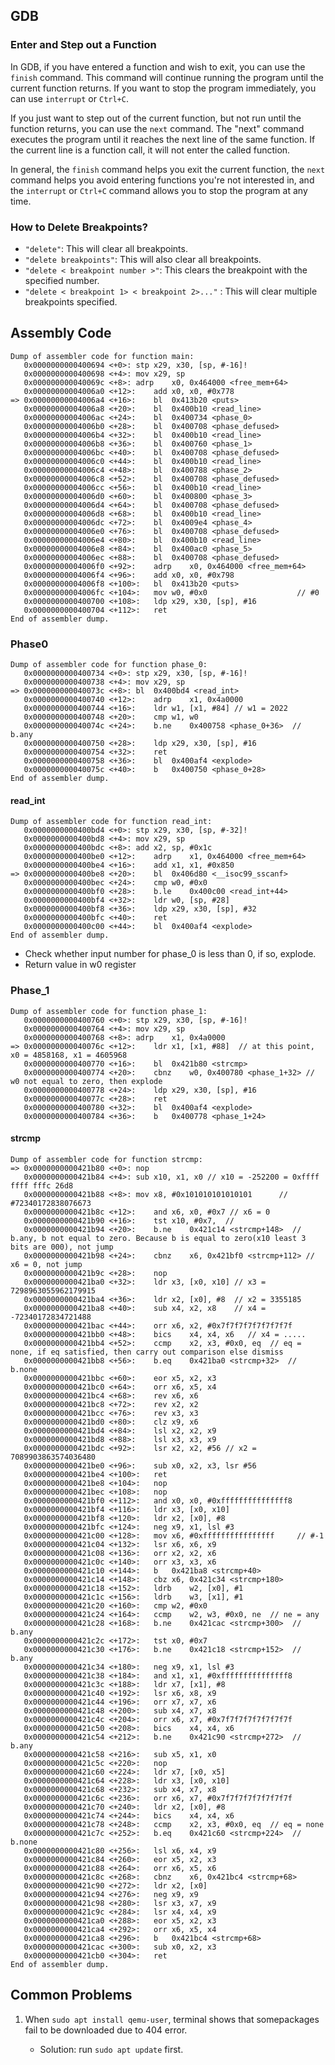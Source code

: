 ## GDB

### Enter and Step out a Function
 In GDB, if you have entered a function and wish to exit, you can use the `finish` command. This command will continue running the program until the current function returns. If you want to stop the program immediately, you can use `interrupt` or `Ctrl+C`. 
 
If you just want to step out of the current function, but not run until the function returns, you can use the `next` command. The "next" command executes the program until it reaches the next line of the same function. If the current line is a function call, it will not enter the called function. 
 
In general, the `finish` command helps you exit the current function, the `next` command helps you avoid entering functions you're not interested in, and the `interrupt` or `Ctrl+C` command allows you to stop the program at any time.
### How to Delete Breakpoints?
* `"delete"`: This will clear all breakpoints. 
* `"delete breakpoints"`: This will also clear all breakpoints. 
* `"delete < breakpoint number >"`: This clears the breakpoint with the specified number. 
* `"delete < breakpoint 1> < breakpoint 2>..."` : This will clear multiple breakpoints specified.
  
## Assembly Code
```assembly
Dump of assembler code for function main:
   0x0000000000400694 <+0>:	stp	x29, x30, [sp, #-16]!
   0x0000000000400698 <+4>:	mov	x29, sp
   0x000000000040069c <+8>:	adrp	x0, 0x464000 <free_mem+64>
   0x00000000004006a0 <+12>:	add	x0, x0, #0x778
=> 0x00000000004006a4 <+16>:	bl	0x413b20 <puts>
   0x00000000004006a8 <+20>:	bl	0x400b10 <read_line>
   0x00000000004006ac <+24>:	bl	0x400734 <phase_0>
   0x00000000004006b0 <+28>:	bl	0x400708 <phase_defused>
   0x00000000004006b4 <+32>:	bl	0x400b10 <read_line>
   0x00000000004006b8 <+36>:	bl	0x400760 <phase_1>
   0x00000000004006bc <+40>:	bl	0x400708 <phase_defused>
   0x00000000004006c0 <+44>:	bl	0x400b10 <read_line>
   0x00000000004006c4 <+48>:	bl	0x400788 <phase_2>
   0x00000000004006c8 <+52>:	bl	0x400708 <phase_defused>
   0x00000000004006cc <+56>:	bl	0x400b10 <read_line>
   0x00000000004006d0 <+60>:	bl	0x400800 <phase_3>
   0x00000000004006d4 <+64>:	bl	0x400708 <phase_defused>
   0x00000000004006d8 <+68>:	bl	0x400b10 <read_line>
   0x00000000004006dc <+72>:	bl	0x4009e4 <phase_4>
   0x00000000004006e0 <+76>:	bl	0x400708 <phase_defused>
   0x00000000004006e4 <+80>:	bl	0x400b10 <read_line>
   0x00000000004006e8 <+84>:	bl	0x400ac0 <phase_5>
   0x00000000004006ec <+88>:	bl	0x400708 <phase_defused>
   0x00000000004006f0 <+92>:	adrp	x0, 0x464000 <free_mem+64>
   0x00000000004006f4 <+96>:	add	x0, x0, #0x798
   0x00000000004006f8 <+100>:	bl	0x413b20 <puts>
   0x00000000004006fc <+104>:	mov	w0, #0x0                   	// #0
   0x0000000000400700 <+108>:	ldp	x29, x30, [sp], #16
   0x0000000000400704 <+112>:	ret
End of assembler dump.

```

### Phase0

```assembly
Dump of assembler code for function phase_0:
   0x0000000000400734 <+0>:	stp	x29, x30, [sp, #-16]!
   0x0000000000400738 <+4>:	mov	x29, sp
=> 0x000000000040073c <+8>:	bl	0x400bd4 <read_int>
   0x0000000000400740 <+12>:	adrp	x1, 0x4a0000
   0x0000000000400744 <+16>:	ldr	w1, [x1, #84] // w1 = 2022
   0x0000000000400748 <+20>:	cmp	w1, w0
   0x000000000040074c <+24>:	b.ne	0x400758 <phase_0+36>  // b.any
   0x0000000000400750 <+28>:	ldp	x29, x30, [sp], #16
   0x0000000000400754 <+32>:	ret
   0x0000000000400758 <+36>:	bl	0x400af4 <explode>
   0x000000000040075c <+40>:	b	0x400750 <phase_0+28>
End of assembler dump.

```

#### read_int
```assembly
Dump of assembler code for function read_int:
   0x0000000000400bd4 <+0>:	stp	x29, x30, [sp, #-32]!
   0x0000000000400bd8 <+4>:	mov	x29, sp
   0x0000000000400bdc <+8>:	add	x2, sp, #0x1c
   0x0000000000400be0 <+12>:	adrp	x1, 0x464000 <free_mem+64>
   0x0000000000400be4 <+16>:	add	x1, x1, #0x850
=> 0x0000000000400be8 <+20>:	bl	0x406d80 <__isoc99_sscanf>
   0x0000000000400bec <+24>:	cmp	w0, #0x0
   0x0000000000400bf0 <+28>:	b.le	0x400c00 <read_int+44>
   0x0000000000400bf4 <+32>:	ldr	w0, [sp, #28]
   0x0000000000400bf8 <+36>:	ldp	x29, x30, [sp], #32
   0x0000000000400bfc <+40>:	ret
   0x0000000000400c00 <+44>:	bl	0x400af4 <explode>
End of assembler dump.
```

* Check whether input number for phase_0 is less than 0, if so, explode.
* Return value in w0 register

### Phase_1

```assembly
Dump of assembler code for function phase_1:
   0x0000000000400760 <+0>:	stp	x29, x30, [sp, #-16]!
   0x0000000000400764 <+4>:	mov	x29, sp
   0x0000000000400768 <+8>:	adrp	x1, 0x4a0000
=> 0x000000000040076c <+12>:	ldr	x1, [x1, #88]  // at this point, x0 = 4858168, x1 = 4605968
   0x0000000000400770 <+16>:	bl	0x421b80 <strcmp>
   0x0000000000400774 <+20>:	cbnz	w0, 0x400780 <phase_1+32> // w0 not equal to zero, then explode
   0x0000000000400778 <+24>:	ldp	x29, x30, [sp], #16
   0x000000000040077c <+28>:	ret
   0x0000000000400780 <+32>:	bl	0x400af4 <explode>
   0x0000000000400784 <+36>:	b	0x400778 <phase_1+24>

```


#### strcmp


```assembly
Dump of assembler code for function strcmp:
=> 0x0000000000421b80 <+0>:	nop
   0x0000000000421b84 <+4>:	sub	x10, x1, x0 // x10 = -252200 = 0xffff ffff fffc 26d8
   0x0000000000421b88 <+8>:	mov	x8, #0x101010101010101     	// #72340172838076673
   0x0000000000421b8c <+12>:	and	x6, x0, #0x7 // x6 = 0
   0x0000000000421b90 <+16>:	tst	x10, #0x7,  // 
   0x0000000000421b94 <+20>:	b.ne	0x421c14 <strcmp+148>  // b.any, b not equal to zero. Because b is equal to zero(x10 least 3 bits are 000), not jump
   0x0000000000421b98 <+24>:	cbnz	x6, 0x421bf0 <strcmp+112> // x6 = 0, not jump
   0x0000000000421b9c <+28>:	nop 
   0x0000000000421ba0 <+32>:	ldr	x3, [x0, x10] // x3 = 7298963055962179915
   0x0000000000421ba4 <+36>:	ldr	x2, [x0], #8  // x2 = 3355185
   0x0000000000421ba8 <+40>:	sub	x4, x2, x8    // x4 = -72340172834721488
   0x0000000000421bac <+44>:	orr	x6, x2, #0x7f7f7f7f7f7f7f7f   
   0x0000000000421bb0 <+48>:	bics	x4, x4, x6   // x4 = .....
   0x0000000000421bb4 <+52>:	ccmp	x2, x3, #0x0, eq  // eq = none, if eq satisfied, then carry out comparison else dismiss
   0x0000000000421bb8 <+56>:	b.eq	0x421ba0 <strcmp+32>  // b.none
   0x0000000000421bbc <+60>:	eor	x5, x2, x3
   0x0000000000421bc0 <+64>:	orr	x6, x5, x4
   0x0000000000421bc4 <+68>:	rev	x6, x6
   0x0000000000421bc8 <+72>:	rev	x2, x2
   0x0000000000421bcc <+76>:	rev	x3, x3
   0x0000000000421bd0 <+80>:	clz	x9, x6
   0x0000000000421bd4 <+84>:	lsl	x2, x2, x9
   0x0000000000421bd8 <+88>:	lsl	x3, x3, x9
   0x0000000000421bdc <+92>:	lsr	x2, x2, #56 // x2 = 7089903863574036480
   0x0000000000421be0 <+96>:	sub	x0, x2, x3, lsr #56
   0x0000000000421be4 <+100>:	ret
   0x0000000000421be8 <+104>:	nop
   0x0000000000421bec <+108>:	nop
   0x0000000000421bf0 <+112>:	and	x0, x0, #0xfffffffffffffff8
   0x0000000000421bf4 <+116>:	ldr	x3, [x0, x10]
   0x0000000000421bf8 <+120>:	ldr	x2, [x0], #8
   0x0000000000421bfc <+124>:	neg	x9, x1, lsl #3
   0x0000000000421c00 <+128>:	mov	x6, #0xffffffffffffffff    	// #-1
   0x0000000000421c04 <+132>:	lsr	x6, x6, x9
   0x0000000000421c08 <+136>:	orr	x2, x2, x6
   0x0000000000421c0c <+140>:	orr	x3, x3, x6
   0x0000000000421c10 <+144>:	b	0x421ba8 <strcmp+40>
   0x0000000000421c14 <+148>:	cbz	x6, 0x421c34 <strcmp+180>
   0x0000000000421c18 <+152>:	ldrb	w2, [x0], #1
   0x0000000000421c1c <+156>:	ldrb	w3, [x1], #1
   0x0000000000421c20 <+160>:	cmp	w2, #0x0
   0x0000000000421c24 <+164>:	ccmp	w2, w3, #0x0, ne  // ne = any
   0x0000000000421c28 <+168>:	b.ne	0x421cac <strcmp+300>  // b.any
   0x0000000000421c2c <+172>:	tst	x0, #0x7
   0x0000000000421c30 <+176>:	b.ne	0x421c18 <strcmp+152>  // b.any
   0x0000000000421c34 <+180>:	neg	x9, x1, lsl #3
   0x0000000000421c38 <+184>:	and	x1, x1, #0xfffffffffffffff8
   0x0000000000421c3c <+188>:	ldr	x7, [x1], #8
   0x0000000000421c40 <+192>:	lsr	x6, x8, x9
   0x0000000000421c44 <+196>:	orr	x7, x7, x6
   0x0000000000421c48 <+200>:	sub	x4, x7, x8
   0x0000000000421c4c <+204>:	orr	x6, x7, #0x7f7f7f7f7f7f7f7f
   0x0000000000421c50 <+208>:	bics	x4, x4, x6
   0x0000000000421c54 <+212>:	b.ne	0x421c90 <strcmp+272>  // b.any
   0x0000000000421c58 <+216>:	sub	x5, x1, x0
   0x0000000000421c5c <+220>:	nop
   0x0000000000421c60 <+224>:	ldr	x7, [x0, x5]
   0x0000000000421c64 <+228>:	ldr	x3, [x0, x10]
   0x0000000000421c68 <+232>:	sub	x4, x7, x8
   0x0000000000421c6c <+236>:	orr	x6, x7, #0x7f7f7f7f7f7f7f7f
   0x0000000000421c70 <+240>:	ldr	x2, [x0], #8
   0x0000000000421c74 <+244>:	bics	x4, x4, x6
   0x0000000000421c78 <+248>:	ccmp	x2, x3, #0x0, eq  // eq = none
   0x0000000000421c7c <+252>:	b.eq	0x421c60 <strcmp+224>  // b.none
   0x0000000000421c80 <+256>:	lsl	x6, x4, x9
   0x0000000000421c84 <+260>:	eor	x5, x2, x3
   0x0000000000421c88 <+264>:	orr	x6, x5, x6
   0x0000000000421c8c <+268>:	cbnz	x6, 0x421bc4 <strcmp+68>
   0x0000000000421c90 <+272>:	ldr	x2, [x0]
   0x0000000000421c94 <+276>:	neg	x9, x9
   0x0000000000421c98 <+280>:	lsr	x3, x7, x9
   0x0000000000421c9c <+284>:	lsr	x4, x4, x9
   0x0000000000421ca0 <+288>:	eor	x5, x2, x3
   0x0000000000421ca4 <+292>:	orr	x6, x5, x4
   0x0000000000421ca8 <+296>:	b	0x421bc4 <strcmp+68>
   0x0000000000421cac <+300>:	sub	x0, x2, x3
   0x0000000000421cb0 <+304>:	ret
End of assembler dump.

```

## Common Problems 
1. When `sudo apt install qemu-user`, terminal shows that somepackages fail to be downloaded due to 404 error.
   
   * Solution: run `sudo apt update` first.
